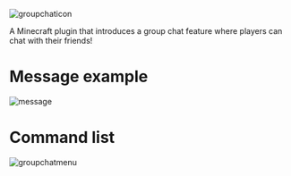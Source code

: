 ![groupchaticon](https://user-images.githubusercontent.com/60233722/106799501-f4fcdc00-6624-11eb-925d-f7e7e557f452.png)

A Minecraft plugin that introduces a group chat feature where players can chat with their friends!

# Message example

![message](https://user-images.githubusercontent.com/60233722/162554061-3b15b35e-78b6-459c-84d8-6370f304beb3.PNG)

# Command list
![groupchatmenu](https://user-images.githubusercontent.com/60233722/97819309-5485cd00-1c6d-11eb-9520-b947ab7ef190.PNG)
